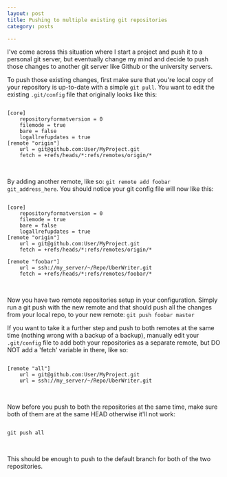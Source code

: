 ```yaml
---
layout: post
title: Pushing to multiple existing git repositories
category: posts

---
```


I've come across this situation where I start a project and push it to a personal git server, but eventually change my mind and decide to push those changes to another git server like Github or the university servers.

To push those existing changes, first make sure that you're local copy of your repository is up-to-date with a simple `git pull`. You want to edit the existing `.git/config` file that originally looks like this:

~~~

[core]
	repositoryformatversion = 0
	filemode = true
	bare = false
	logallrefupdates = true
[remote "origin"]
	url = git@github.com:User/MyProject.git
	fetch = +refs/heads/*:refs/remotes/origin/*

~~~
<br>

By adding another remote, like so: `git remote add foobar git_address_here`. You should notice your git config file will now like this:

~~~

[core]
	repositoryformatversion = 0
	filemode = true
	bare = false
	logallrefupdates = true
[remote "origin"]
	url = git@github.com:User/MyProject.git
	fetch = +refs/heads/*:refs/remotes/origin/*

[remote "foobar"]
	url = ssh://my_server/~/Repo/UberWriter.git
	fetch = +refs/heads/*:refs/remotes/foobar/*
~~~

<br>

Now you have two remote repositories setup in your configuration. Simply run a git push with the new remote and that should push all the changes from your local repo, to your new remote: `git push foobar master`

If you want to take it a further step and push to both remotes at the same time (nothing wrong with a backup of a backup), manually edit your `.git/config` file to add both your repositories as a separate remote, but DO NOT add a 'fetch' variable in there, like so:

~~~

[remote "all"]
	url = git@github.com:User/MyProject.git
	url = ssh://my_server/~/Repo/UberWriter.git
~~~

<br>

Now before you push to both the repositories at the same time, make sure both of them are at the same HEAD otherwise it'll not work:

~~~

git push all

~~~
<br>

This should be enough to push to the default branch for both of the two repositories.